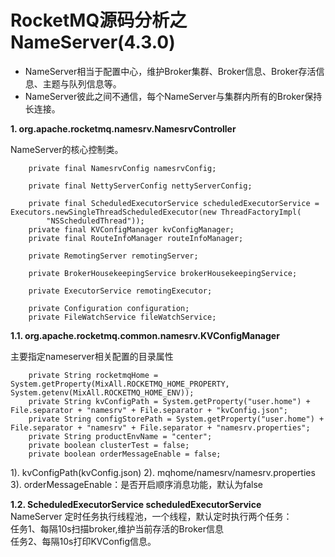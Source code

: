 # RocketMQ源码分析之NameServer(4.3.0)

* NameServer相当于配置中心，维护Broker集群、Broker信息、Broker存活信息、主题与队列信息等。
* NameServer彼此之间不通信，每个NameServer与集群内所有的Broker保持长连接。  

__1. org.apache.rocketmq.namesrv.NamesrvController__

NameServer的核心控制类。
``` NamesrvController 属性定义
    private final NamesrvConfig namesrvConfig;

    private final NettyServerConfig nettyServerConfig;

    private final ScheduledExecutorService scheduledExecutorService = Executors.newSingleThreadScheduledExecutor(new ThreadFactoryImpl(
        "NSScheduledThread"));
    private final KVConfigManager kvConfigManager;
    private final RouteInfoManager routeInfoManager;

    private RemotingServer remotingServer;

    private BrokerHousekeepingService brokerHousekeepingService;

    private ExecutorService remotingExecutor;

    private Configuration configuration;
    private FileWatchService fileWatchService;
```  
  
__1.1. org.apache.rocketmq.common.namesrv.KVConfigManager__

主要指定nameserver相关配置的目录属性
``` KVConfigManager 属性定义
    private String rocketmqHome = System.getProperty(MixAll.ROCKETMQ_HOME_PROPERTY, System.getenv(MixAll.ROCKETMQ_HOME_ENV));
    private String kvConfigPath = System.getProperty("user.home") + File.separator + "namesrv" + File.separator + "kvConfig.json";
    private String configStorePath = System.getProperty("user.home") + File.separator + "namesrv" + File.separator + "namesrv.properties";
    private String productEnvName = "center";
    private boolean clusterTest = false;
    private boolean orderMessageEnable = false;
```
1). kvConfigPath(kvConfig.json)
2). mqhome/namesrv/namesrv.properties
3). orderMessageEnable：是否开启顺序消息功能，默认为false  

__1.2. ScheduledExecutorService scheduledExecutorService__  
NameServer 定时任务执行线程池，一个线程，默认定时执行两个任务：  
    任务1、每隔10s扫描broker,维护当前存活的Broker信息  
    任务2、每隔10s打印KVConfig信息。

